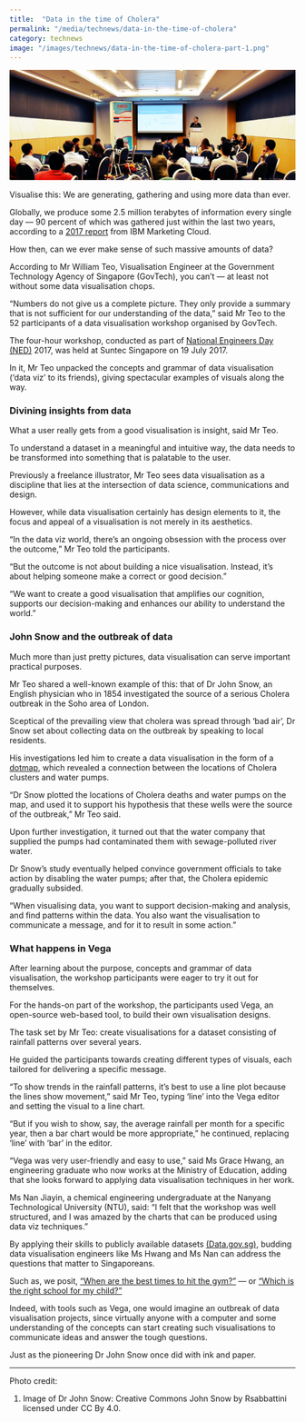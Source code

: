 ```yaml
---
title:  "Data in the time of Cholera"
permalink: "/media/technews/data-in-the-time-of-cholera"
category: technews
image: "/images/technews/data-in-the-time-of-cholera-part-1.png"
---
```


![Data in the time of Cholera](/images/technews/data-in-the-time-of-cholera-part-1.png)

Visualise this: We are generating, gathering and using more data than ever.

Globally, we produce some 2.5 million terabytes of information every single day — 90 percent of which was gathered just within the last two years, according to a [2017 report](http://comsense.consulting/wp-content/uploads/2017/03/10_Key_Marketing_Trends_for_2017_and_Ideas_for_Exceeding_Customer_Expectations.pdf) from IBM Marketing Cloud.  

How then, can we ever make sense of such massive amounts of data?

According to Mr William Teo, Visualisation Engineer at the Government Technology Agency of Singapore (GovTech), you can’t — at least not without some data visualisation chops.  

“Numbers do not give us a complete picture. They only provide a summary that is not sufficient for our understanding of the data,” said Mr Teo to the 52 participants of a data visualisation workshop organised by GovTech.

The four-hour workshop, conducted as part of [National Engineers Day (NED)](https://www.ned-ies.org/) 2017, was held at Suntec Singapore on 19 July 2017.

In it, Mr Teo unpacked the concepts and grammar of data visualisation (‘data viz’ to its friends), giving spectacular examples of visuals along the way.

### **Divining insights from data**
What a user really gets from a good visualisation is insight, said Mr Teo.

To understand a dataset in a meaningful and intuitive way, the data needs to be transformed into something that is palatable to the user.

Previously a freelance illustrator, Mr Teo sees data visualisation as a discipline that lies at the intersection of data science, communications and design.

However, while data visualisation certainly has design elements to it, the focus and appeal of a visualisation is not merely in its aesthetics.

“In the data viz world, there’s an ongoing obsession with the process over the outcome,” Mr Teo told the participants.

“But the outcome is not about building a nice visualisation. Instead, it’s about helping someone make a correct or good decision.”

“We want to create a good visualisation that amplifies our cognition, supports our decision-making and enhances our ability to understand the world.”

### **John Snow and the outbreak of data**
Much more than just pretty pictures, data visualisation can serve important practical purposes.

Mr Teo shared a well-known example of this: that of Dr John Snow, an English physician who in 1854 investigated the source of a serious Cholera outbreak in the Soho area of London.

Sceptical of the prevailing view that cholera was spread through ‘bad air’, Dr Snow set about collecting data on the outbreak by speaking to local residents.

His investigations led him to create a data visualisation in the form of a [dotmap](https://www.theguardian.com/news/datablog/2013/mar/15/john-snow-cholera-map), which revealed a connection between the locations of Cholera clusters and water pumps.

“Dr Snow plotted the locations of Cholera deaths and water pumps on the map, and used it to support his hypothesis that these wells were the source of the outbreak,” Mr Teo said.

Upon further investigation, it turned out that the water company that supplied the pumps had contaminated them with sewage-polluted river water.

Dr Snow’s study eventually helped convince government officials to take action by disabling the water pumps; after that, the Cholera epidemic gradually subsided.

“When visualising data, you want to support decision-making and analysis, and find patterns within the data. You also want the visualisation to communicate a message, and for it to result in some action.”

### **What happens in Vega**
After learning about the purpose, concepts and grammar of data visualisation, the workshop participants were eager to try it out for themselves.

For the hands-on part of the workshop, the participants used Vega, an open-source web-based tool, to build their own visualisation designs.

The task set by Mr Teo: create visualisations for a dataset consisting of rainfall patterns over several years.

He guided the participants towards creating different types of visuals, each tailored for delivering a specific message.

“To show trends in the rainfall patterns, it’s best to use a line plot because the lines show movement,” said Mr Teo, typing ‘line’ into the Vega editor and setting the visual to a line chart.

“But if you wish to show, say, the average rainfall per month for a specific year, then a bar chart would be more appropriate,” he continued, replacing ‘line’ with ‘bar’ in the editor.

“Vega was very user-friendly and easy to use,” said Ms Grace Hwang, an engineering graduate who now works at the Ministry of Education, adding that she looks forward to applying data visualisation techniques in her work.

Ms Nan Jiayin, a chemical engineering undergraduate at the Nanyang Technological University (NTU), said: “I felt that the workshop was well structured, and I was amazed by the charts that can be produced using data viz techniques.”

By applying their skills to publicly available datasets [(Data.gov.sg)](https://data.gov.sg/), budding data visualisation engineers like Ms Hwang and Ms Nan can address the questions that matter to Singaporeans.

Such as, we posit, [“When are the best times to hit the gym?”](https://blog.data.gov.sg/when-are-the-best-times-to-hit-the-gym-9ca01616d26f) — or [“Which is the right school for my child?”](https://blog.data.gov.sg/find-the-right-school-using-our-new-school-picker-tool-3a7250b63390)

Indeed, with tools such as Vega, one would imagine an outbreak of data visualisation projects, since virtually anyone with a computer and some understanding of the concepts can start creating such visualisations to communicate ideas and answer the tough questions.

Just as the pioneering Dr John Snow once did with ink and paper.

---

Photo credit:
1. Image of Dr John Snow: Creative Commons John Snow by Rsabbattini licensed under CC By 4.0.
